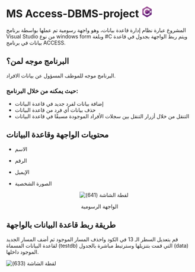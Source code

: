 # MS Access-DBMS-project <img src="https://raw.githubusercontent.com/devicons/devicon/master/icons/csharp/csharp-original.svg" alt="csharp" width="30" height="30"/>
المشروع عبارة نظام إدارة قاعدة بيانات، وهو واجهة رسومية تم عملها بواسطة برنامج Visual Studio من نوع windows form وبلغة #C ويتم ربط الواجهة بجدول في قاعدة بيانات في برنامج ACCESS.


## البرنامج موجه لمن؟
البرنامج موجه للموظف المسؤول عن بيانات الافراد.


### حيث يمكنه من خلال البرنامج:

* إضافة بيانات لفرد جديد في قاعدة البيانات
* حذف بيانات أي فرد من قاعدة البيانات
* التنقل من خلال أزرار التنقل بين سجلات الأفراد الموجودة مسبقًا في قاعدة البيانات


## محتويات الواجهة وقاعدة البيانات
* الاسم
* الرقم
* الإيميل
* الصورة الشخصية

  
 

  
  <p align="center">
  <img src="https://github.com/tumu0/MS-Access-DBMS-project/assets/165114819/d62d5cee-d44b-47f1-87bf-49dbf1b1033e" alt="لقطة الشاشة (641)">
</p>
<p align="center">الواجهة الرسومية</p>

  
 ## طريقة ربط قاعدة البيانات بالواجهة
 قم بتعديل السطر الـ 13 في الكود واحذف المسار الموجود ثم أضف المسار الجديد لقاعدة البيانات المسماة (testdb) التي قمت بتنزيلها وسترتبط مباشرة بالجدول (data) الموجود داخلها.
 
 ![‏‏لقطة الشاشة (633)](https://github.com/tumu0/Access-DBMS-project/assets/165114819/f000b4ac-74c5-4a1a-b6ba-e0faa17ebf82)
